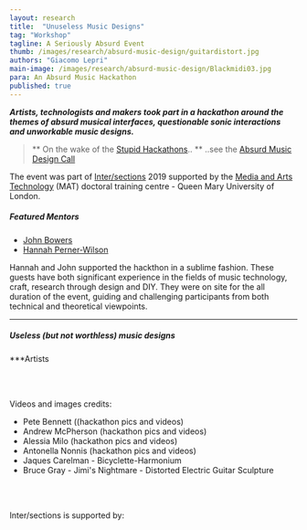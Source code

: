 ```yaml
---
layout: research
title:  "Unuseless Music Designs"
tag: "Workshop"
tagline: A Seriously Absurd Event
thumb: /images/research/absurd-music-design/guitardistort.jpg
authors: "Giacomo Lepri"
main-image: /images/research/absurd-music-design/Blackmidi03.jpg
para: An Absurd Music Hackathon
published: true
---
```


***Artists, technologists and makers took part in a hackathon around the themes of absurd musical interfaces, questionable sonic interactions and unworkable music designs.***

>** On the wake of the [Stupid Hackathons](https://gist.github.com/cheeaun/c3fe6cbb11aef1e146a3474dccf63b87)..
>** ..see the [Absurd Music Design Call](http://instrumentslab.org/news/events/2019/08/08/absurd-november-2019.html)

The event was part of [Inter/sections](https://intersections.io/) 2019 supported by the [Media and Arts Technology](http://www.mat.qmul.ac.uk/) (MAT) doctoral training centre - Queen Mary University of London.

##### Featured Mentors

- [John Bowers](https://www.ncl.ac.uk/sacs/staff/profile/johnbowers.html)
- [Hannah Perner-Wilson](https://www.plusea.at)

Hannah and John supported the hackthon in a sublime fashion. These guests have both significant experience in the fields of music technology, craft, research through design and DIY. They were on site for the all duration of the event, guiding and challenging participants from both technical and theoretical viewpoints.

___

##### Useless (but not worthless) music designs

***Artists

<br>
<br>

Videos and images credits:

- Pete Bennett ((hackathon pics and videos)
- Andrew McPherson (hackathon pics and videos)
- Alessia Milo (hackathon pics and videos)
- Antonella Nonnis (hackathon pics and videos)
- Jaques Carelman - Bicyclette-Harmonium
- Bruce Gray - Jimi's Nightmare - Distorted Electric Guitar Sculpture

<br>
<br>

Inter/sections is supported by:
